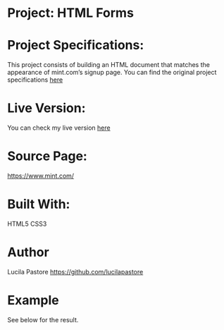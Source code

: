 # Project: HTML Forms
# Project Specifications:
This project consists of building an HTML document that matches the appearance of mint.com’s signup page. You can find the original project specifications [here](https://www.theodinproject.com/courses/html5-and-css3/lessons/html-forms)

# Live Version:
You can check my live version [here]()

# Source Page:
https://www.mint.com/

# Built With:
HTML5 CSS3

# Author
Lucila Pastore https://github.com/lucilapastore

# Example
See below for the result. 
